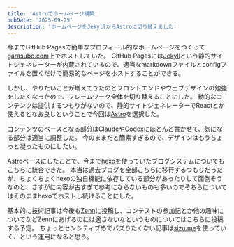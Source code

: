 ```yaml
---
title: 'Astroでホームページ構築'
pubDate: '2025-09-25'
description: 'ホームページをJekyllからAstroに切り替えました'
---
```


今までGitHub Pagesで簡単なプロフィール的なホームページをつくって[garasubo.com](https://garasubo.com)上でホストしていた。
GitHub Pagesには[Jekyll](https://docs.github.com/ja/pages/setting-up-a-github-pages-site-with-jekyll/about-github-pages-and-jekyll)という静的サイトジェネレーターが内蔵されているので、適当なmarkdownファイルとconfigファイルを置くだけで簡易的なページをホストすることができる。

しかし、やりたいことが増えてきたのとフロントエンドやウェブデザインの勉強をしたくなったので、フレームワーク全体を切り替えることにした。
動的なコンテンツは提供するつもりがないので、静的サイトジェネレーターでReactとか使えるとなお良しということで今回は[Astro](https://astro.build/)を選択した。

コンテンツのベースとなる部分はClaudeやCodexにほとんど書かせて、気になる部分は適当に調整した。
今のままだと簡素すぎるので、デザインはもうちょっと凝ったものにしたい。

Astroベースにしたことで、今まで[hexo](https://hexo.io/ja/)を使っていたブログシステムについてもこちらに統合できた。
本当は過去ブログを全部こちらに移行するつもりだったが、ちょくちょくhexoの独自機能に依存している部分があったりして面倒そうなのと、さすがに内容が古すぎて参考にならないものも多いのでそちらについてはそのままhexoでホストし続けることにした。

基本的に技術記事は今後も[Zenn](https://zenn.dev/garasubo)に投稿し、コンテストの参加記とか他の趣味についてなどZennにあげるのには適さないなというものについてはこちらに投稿する予定。
ちょっとセンシティブめでバズりたくない記事は[sizu.me](https://sizu.me/garasubo)を使っていく、という運用になると思う。
